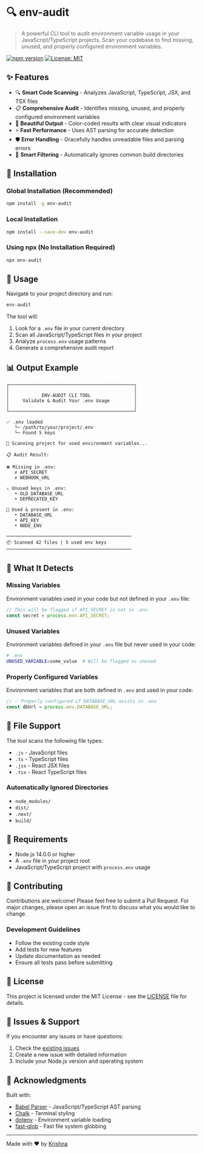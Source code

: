 # 🔍 env-audit

> A powerful CLI tool to audit environment variable usage in your JavaScript/TypeScript projects. Scan your codebase to find missing, unused, and properly configured environment variables.

[![npm version](https://badge.fury.io/js/env-audit.svg)](https://badge.fury.io/js/env-audit)
[![License: MIT](https://img.shields.io/badge/License-MIT-yellow.svg)](https://opensource.org/licenses/MIT)

## ✨ Features

- 🔍 **Smart Code Scanning** - Analyzes JavaScript, TypeScript, JSX, and TSX files
- 📋 **Comprehensive Audit** - Identifies missing, unused, and properly configured environment variables
- 🎨 **Beautiful Output** - Color-coded results with clear visual indicators
- ⚡ **Fast Performance** - Uses AST parsing for accurate detection
- 🛡️ **Error Handling** - Gracefully handles unreadable files and parsing errors
- 📁 **Smart Filtering** - Automatically ignores common build directories

## 🚀 Installation

### Global Installation (Recommended)

```bash
npm install -g env-audit
```

### Local Installation

```bash
npm install --save-dev env-audit
```

### Using npx (No Installation Required)

```bash
npx env-audit
```

## 📖 Usage

Navigate to your project directory and run:

```bash
env-audit
```

The tool will:

1. Look for a `.env` file in your current directory
2. Scan all JavaScript/TypeScript files in your project
3. Analyze `process.env` usage patterns
4. Generate a comprehensive audit report

## 📊 Output Example

```
┌──────────────────────────────────────────────┐
│                                              │
│            ENV-AUDIT CLI TOOL                │
│     Validate & Audit Your .env Usage         │
│                                              │
└──────────────────────────────────────────────┘

✅ .env loaded
   └─ /path/to/your/project/.env
   └─ Found 5 keys

🔎 Scanning project for used environment variables...

📋 Audit Result:

❌ Missing in .env:
   ✗ API_SECRET
   ✗ WEBHOOK_URL

⚠️ Unused keys in .env:
   • OLD_DATABASE_URL
   • DEPRECATED_KEY

🧩 Used & present in .env:
   • DATABASE_URL
   • API_KEY
   • NODE_ENV

──────────────────────────────────────────────
📦 Scanned 42 files | 5 used env keys
──────────────────────────────────────────────
```

## 🎯 What It Detects

### Missing Variables

Environment variables used in your code but not defined in your `.env` file:

```javascript
// This will be flagged if API_SECRET is not in .env
const secret = process.env.API_SECRET;
```

### Unused Variables

Environment variables defined in your `.env` file but never used in your code:

```bash
# .env
UNUSED_VARIABLE=some_value  # Will be flagged as unused
```

### Properly Configured Variables

Environment variables that are both defined in `.env` and used in your code:

```javascript
// ✅ Properly configured if DATABASE_URL exists in .env
const dbUrl = process.env.DATABASE_URL;
```

## 📁 File Support

The tool scans the following file types:

- `.js` - JavaScript files
- `.ts` - TypeScript files
- `.jsx` - React JSX files
- `.tsx` - React TypeScript files

### Automatically Ignored Directories

- `node_modules/`
- `dist/`
- `.next/`
- `build/`

## 🔧 Requirements

- Node.js 14.0.0 or higher
- A `.env` file in your project root
- JavaScript/TypeScript project with `process.env` usage

## 🤝 Contributing

Contributions are welcome! Please feel free to submit a Pull Request. For major changes, please open an issue first to discuss what you would like to change.

### Development Guidelines

- Follow the existing code style
- Add tests for new features
- Update documentation as needed
- Ensure all tests pass before submitting

## 📝 License

This project is licensed under the MIT License - see the [LICENSE](LICENSE) file for details.

## 🐛 Issues & Support

If you encounter any issues or have questions:

1. Check the [existing issues](../../issues)
2. Create a new issue with detailed information
3. Include your Node.js version and operating system

## 🙏 Acknowledgments

Built with:

- [Babel Parser](https://babeljs.io/docs/en/babel-parser) - JavaScript/TypeScript AST parsing
- [Chalk](https://github.com/chalk/chalk) - Terminal styling
- [dotenv](https://github.com/motdotla/dotenv) - Environment variable loading
- [fast-glob](https://github.com/mrmlnc/fast-glob) - Fast file system globbing

---

Made with ❤️ by [Krishna](https://github.com/devkkxingh)
